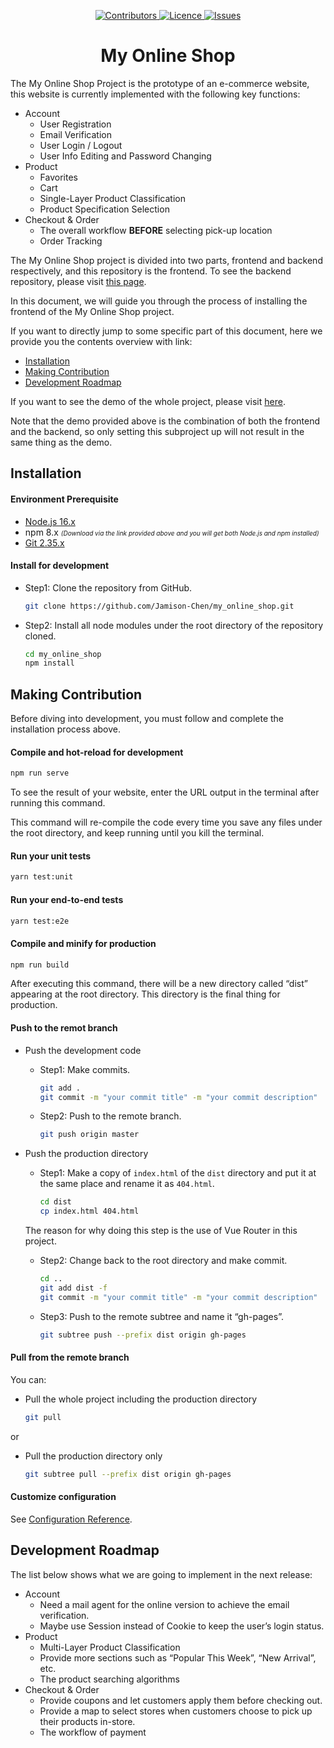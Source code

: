 <p align="center">
    <div align="center">
        <a href="#">
            <img src="https://img.shields.io/github/contributors/Jamison-Chen/my_online_shop?color=fbbc05" alt="Contributors" />
        </a>
        <a href="#">
            <img src="https://img.shields.io/github/license/Jamison-Chen/my_online_shop" alt="Licence" />
        </a>
        <a href="#">
            <img src="https://img.shields.io/github/issues/Jamison-Chen/my_online_shop?color=ea4335" alt="Issues" />
        </a>
    </div>
</p>

<h1 align="center">My Online Shop</h1>

The My Online Shop Project is the prototype of an e-commerce website,
this website is currently implemented with the following key functions:

* Account
  * User Registration
  * Email Verification
  * User Login / Logout
  * User Info Editing and Password Changing
* Product
  * Favorites
  * Cart
  * Single-Layer Product Classification
  * Product Specification Selection
* Checkout & Order
  * The overall workflow **BEFORE** selecting pick-up location
  * Order Tracking

The My Online Shop project is divided into two parts, frontend and backend respectively,
and this repository is the frontend. To see the backend repository, please visit
[this page](https://github.com/Jamison-Chen/my_online_shop_backend).

In this document, we will guide you through the process of installing the frontend
of the My Online Shop project.

If you want to directly jump to some specific part of this document,
here we provide you the contents overview with link:

* [Installation](#title-installation)
* [Making Contribution](#title-making-contribution)
* [Development Roadmap](#title-development-roadmap)

If you want to see the demo of the whole project, please visit [here](https://jamison-chen.github.io/my_online_shop/).

Note that the demo provided above is the combination of both the frontend and the
backend, so only setting this subproject up will not result in the same thing
as the demo.

<h2 id="title-installation">Installation</h2>

#### Environment Prerequisite

* [Node.js 16.x](https://nodejs.org/en/download/)
* npm 8.x
    <font size="1">
        *(Download via the link provided above and you will get both Node.js
        and npm installed)*
    </font>
* [Git 2.35.x](https://git-scm.com/book/en/v2/Getting-Started-Installing-Git)

#### Install for development

* Step1: Clone the repository from GitHub.

    ```bash
    git clone https://github.com/Jamison-Chen/my_online_shop.git
    ```

* Step2: Install all node modules under the root directory of the repository cloned.

    ```bash
    cd my_online_shop
    npm install
    ```

<h2 id="title-making-contribution">Making Contribution</h2>

Before diving into development, you must follow and complete the installation
process above.

#### Compile and hot-reload for development

```bash
npm run serve
```

To see the result of your website, enter the URL output in the terminal after
running this command.

This command will re-compile the code every time you save any files
under the root directory, and keep running until you kill the terminal.

#### Run your unit tests

```bash
yarn test:unit
```

#### Run your end-to-end tests

```bash
yarn test:e2e
```

#### Compile and minify for production

```bash
npm run build
```

After executing this command, there will be a new directory called “dist” appearing
at the root directory. This directory is the final thing for production.

#### Push to the remot branch

* Push the development code
  * Step1: Make commits.

    ```bash
    git add .
    git commit -m "your commit title" -m "your commit description"
    ```

  * Step2: Push to the remote branch.

    ```bash
    git push origin master
    ```

* Push the production directory
  * Step1: Make a copy of `index.html` of the `dist` directory and put it at the
   same place and rename it as `404.html`.

    ```bash
    cd dist
    cp index.html 404.html
    ```

   The reason for why doing this step is the use of Vue Router in this project.

  * Step2: Change back to the root directory and make commit.

    ```bash
    cd ..
    git add dist -f
    git commit -m "your commit title" -m "your commit description"
    ```

  * Step3: Push to the remote subtree and name it “gh-pages”.

    ```bash
    git subtree push --prefix dist origin gh-pages
    ```

#### Pull from the remote branch

You can:

* Pull the whole project including the production directory

    ```bash
    git pull
    ```

or

* Pull the production directory only

    ```bash
    git subtree pull --prefix dist origin gh-pages
    ```

#### Customize configuration

See [Configuration Reference](https://cli.vuejs.org/config/).

<h2 id="title-development-roadmap">Development Roadmap</h2>

The list below shows what we are going to implement in the next release:

* Account
  * Need a mail agent for the online version to achieve the email verification.
  * Maybe use Session instead of Cookie to keep the user’s login status.
* Product
  * Multi-Layer Product Classification
  * Provide more sections such as “Popular This Week”, “New Arrival”, etc.
  * The product searching algorithms
* Checkout & Order
  * Provide coupons and let customers apply them before checking out.
  * Provide a map to select stores when customers choose to pick up their
  products in-store.
  * The workflow of payment
